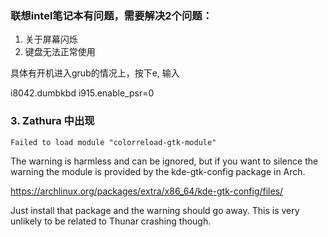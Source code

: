 ### 联想intel笔记本有问题，需要解决2个问题：
1. 关于屏幕闪烁
2. 键盘无法正常使用

具体有开机进入grub的情况上，按下e, 输入

i8042.dumbkbd
i915.enable_psr=0


### 3. Zathura 中出现
```
Failed to load module "colorreload-gtk-module"
```

The warning is harmless and can be ignored, but if you want to silence the warning the module is provided by the kde-gtk-config package in Arch.

https://archlinux.org/packages/extra/x86_64/kde-gtk-config/files/

Just install that package and the warning should go away. This is very unlikely to be related to Thunar crashing though.
